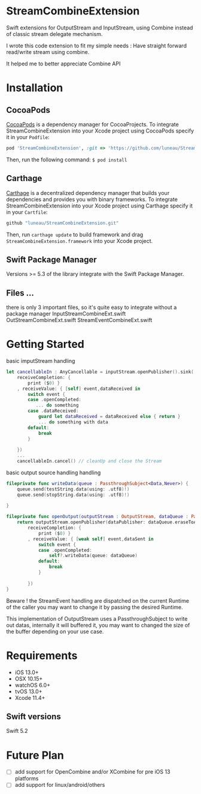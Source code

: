 
# StreamCombineExtension
Swift extensions for OutputStream and InputStream, using Combine instead of classic stream delegate mechanism.  

 I wrote this code extension to fit my simple needs : Have straight forward read/write stream using combine.

 It helped me to better appreciate Combine API

# Installation

## CocoaPods
[CocoaPods](http://cocoapods.org) is a dependency manager for CocoaProjects.
To integrate StreamCombineExtension into your Xcode project using CocoaPods specify it in your `Podfile`:
```ruby
pod 'StreamCombineExtension', :git => 'https://github.com/luneau/StreamCombineExtension.git'
```
Then, run the following command:
`$ pod install`

## Carthage

[Carthage](https://github.com/Carthage/Carthage) is a decentralized dependency manager that builds your dependencies and provides you with binary frameworks.
To integrate StreamCombineExtension into your Xcode project using Carthage  specify it in your `Cartfile`:
```swift
github "luneau/StreamCombineExtension.git"
```
Then, run `carthage update` to build framework and drag `StreamCombineExtension.framework` into your Xcode project.

## Swift Package Manager

Versions >= 5.3 of the library integrate with the Swift Package Manager.

## Files ...
there is only 3 important files, so it's quite easy to integrate without a package manager
InputStreamCombineExt.swift
OutStreamCombineExt.swift
StreamEventCombineExt.swift

# Getting Started

basic imputStream handling

```swift
let cancellableIn : AnyCancellable = inputStream.openPublisher().sink(
    receiveCompletion: {
        print ($0) }
    , receiveValue: { [self] event,dataReceived in
        switch event {
        case .openCompleted:
           ... do something
        case .dataReceived:
            guard let dataReceived = dataReceived else { return }
            ... do something with data
        default:
            break
        }
        
    })
    ...
    cancellableIn.cancel() // cleanUp and close the Stream
```

basic output source handling handling

```swift
fileprivate func writeData(queue : PassthroughSubject<Data,Never>) {
    queue.send(testString.data(using: .utf8)!)
    queue.send(stopString.data(using: .utf8)!)
    
}

fileprivate func openOutput(outputStream : OutputStream, dataQueue : PassthroughSubject<Data,Never>) -> AnyCancellable {
    return outputStream.openPublisher(dataPublisher: dataQueue.eraseToAnyPublisher()).sink(
        receiveCompletion: {
            print ($0) }
        , receiveValue: { [weak self] event,dataSent in
            switch event {
            case .openCompleted:
                self?.writeData(queue: dataQueue)
            default:
                break
            }
            
        })
}
```
Beware ! the StreamEvent handling are dispatched on the current Runtime of the caller you may want to change it by passing the desired Runtime.
  
  This implementation of OutputStream uses a PassthroughSubject to write out datas, internally it will buffered it, you may want to changed the size of the buffer depending on your use case.

# Requirements

- iOS 13.0+
- OSX 10.15+
- watchOS 6.0+
- tvOS 13.0+
- Xcode 11.4+
 
 ## Swift versions
 Swift 5.2

# Future Plan
- [ ] add support for OpenCombine and/or XCombine for pre iOS 13 platforms
- [ ] add support for linux/android/others
